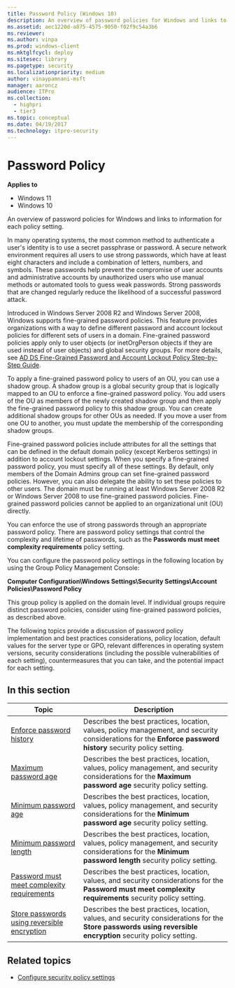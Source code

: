 ```yaml
---
title: Password Policy (Windows 10)
description: An overview of password policies for Windows and links to information for each policy setting.
ms.assetid: aec1220d-a875-4575-9050-f02f9c54a3b6
ms.reviewer: 
ms.author: vinpa
ms.prod: windows-client
ms.mktglfcycl: deploy
ms.sitesec: library
ms.pagetype: security
ms.localizationpriority: medium
author: vinaypamnani-msft
manager: aaroncz
audience: ITPro
ms.collection: 
  - highpri
  - tier3
ms.topic: conceptual
ms.date: 04/19/2017
ms.technology: itpro-security
---
```


# Password Policy

**Applies to**
-   Windows 11
-   Windows 10

An overview of password policies for Windows and links to information for each policy setting.

In many operating systems, the most common method to authenticate a user's identity is to use a secret passphrase or password. A secure network environment requires all users to use strong passwords, which have at least eight characters and include a combination of letters, numbers, and symbols. These passwords help prevent the compromise of user accounts and administrative accounts by unauthorized users who use manual methods or automated tools to guess weak passwords. Strong passwords that are changed regularly reduce the likelihood of a successful password attack.

Introduced in Windows Server 2008 R2 and Windows Server 2008, Windows supports fine-grained password policies. This feature provides organizations with a way to define different password and account lockout policies for different sets of users in a domain. Fine-grained password policies apply only to user objects (or inetOrgPerson objects if they are used instead of user objects) and global security groups. For more details, see [AD DS Fine-Grained Password and Account Lockout Policy Step-by-Step Guide](/previous-versions/windows/it-pro/windows-server-2008-R2-and-2008/cc770842(v=ws.10)).

To apply a fine-grained password policy to users of an OU, you can use a shadow group. A shadow group is a global security group that is logically mapped to an OU to enforce a fine-grained password policy. You add users of the OU as members of the newly created shadow group and then apply the fine-grained password policy to this shadow group. You can create additional shadow groups for other OUs as needed. If you move a user from one OU to another, you must update the membership of the corresponding shadow groups.

Fine-grained password policies include attributes for all the settings that can be defined in the default domain policy (except Kerberos settings) in addition to account lockout settings. When you specify a fine-grained password policy, you must specify all of these settings. By default, only members of the Domain Admins group can set fine-grained password policies. However, you can also delegate the ability to set these policies to other users. The domain must be running at least Windows Server 2008 R2 or Windows Server 2008 to use fine-grained password policies. Fine-grained password policies cannot be applied to an organizational unit (OU) directly.

You can enforce the use of strong passwords through an appropriate password policy. There are password policy settings that control the complexity and lifetime of passwords, such as the **Passwords must meet complexity requirements** policy setting.

You can configure the password policy settings in the following location by using the Group Policy Management Console:

**Computer Configuration\\Windows Settings\\Security Settings\\Account Policies\\Password Policy**

This group policy is applied on the domain level. If individual groups require distinct password policies, consider using fine-grained password policies, as described above.

The following topics provide a discussion of password policy implementation and best practices considerations, policy location, default values for the server type or GPO, relevant differences in operating system versions, security considerations (including the possible vulnerabilities of each setting), countermeasures that you can take, and the potential impact for each setting.

## In this section

| Topic | Description |
| - | - |
| [Enforce password history](enforce-password-history.md)| Describes the best practices, location, values, policy management, and security considerations for the **Enforce password history** security policy setting.| 
| [Maximum password age](maximum-password-age.md) | Describes the best practices, location, values, policy management, and security considerations for the **Maximum password age** security policy setting.| 
| [Minimum password age](minimum-password-age.md) | Describes the best practices, location, values, policy management, and security considerations for the **Minimum password age** security policy setting.| 
| [Minimum password length](minimum-password-length.md) | Describes the best practices, location, values, policy management, and security considerations for the **Minimum password length** security policy setting.| 
| [Password must meet complexity requirements](password-must-meet-complexity-requirements.md) | Describes the best practices, location, values, and security considerations for the **Password must meet complexity requirements** security policy setting.|
| [Store passwords using reversible encryption](store-passwords-using-reversible-encryption.md) | Describes the best practices, location, values, and security considerations for the **Store passwords using reversible encryption** security policy setting.| 
 
## Related topics

- [Configure security policy settings](how-to-configure-security-policy-settings.md)
 
